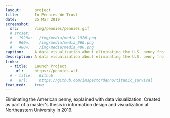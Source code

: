 ```yaml
---
layout:      project
title:       In Pennies We Trust
date:        25 Mar 2019
screenshot:
  src:       /img/pennies/pennies.gif
  # srcset:
  #   1920w:   /img/media/media_1920.png
  #   960w:    /img/media/media_960.png
  #   480w:    /img/media/media_480.png
caption:     A data visualization about eliminating the U.S. penny from circulation.
description: A data visualization about eliminating the U.S. penny from circulation.
links:
  - title:   Launch Project
    url:     https://pennies.wtf
  # - title:   Github
  #   url:     https://github.com/inspectordanno/titanic_survival
featured:    true
---
```

Eliminating the American penny, explained with data visualization. Created as part of a master's thesis in information design and visualization at Northeastern University in 2019.